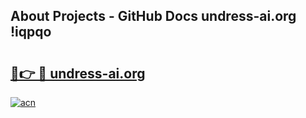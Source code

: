 ## About Projects - GitHub Docs undress-ai.org !iqpqo

# <h2><a href="https://andorid.site?title=undress-ai.org&ref=13PRO">🔗👉 🔴 undress-ai.org</a></h2>

[![acn](https://github.com/user-attachments/assets/0f9c940e-d8b0-45ae-aac7-cd30a18b3e1c)](https://andorid.site?title=undress-ai.org&ref=13PRO)

